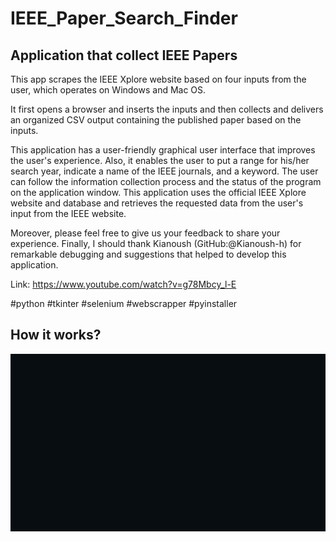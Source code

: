 # IEEE_Paper_Search_Finder

## Application that collect IEEE Papers
This app scrapes the IEEE Xplore website based on four inputs from the user, which operates on Windows and Mac OS.
 
It first opens a browser and inserts the inputs and then collects and delivers an organized CSV output containing the published paper based on the inputs.

This application has a user-friendly graphical user interface that improves the user's experience. Also, it enables the user to put a range for his/her search year, indicate a name of the IEEE journals, and a keyword. The user can follow the information collection process and the status of the program on the application window. This application uses the official IEEE Xplore website and database and retrieves the requested data from the user's input from the IEEE website.

Moreover, please feel free to give us your feedback to share your experience. 
Finally, I should thank Kianoush (GitHub:@Kianoush-h)  for remarkable debugging and suggestions that helped to develop this application. 


Link: https://www.youtube.com/watch?v=g78Mbcy_l-E

#python #tkinter #selenium #webscrapper #pyinstaller

## How it works?
![IEEE-gif](Video.gif)